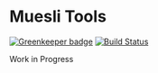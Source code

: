 # Muesli Tools

[![Greenkeeper badge](https://badges.greenkeeper.io/nimerritt/muesli-tools.svg)](https://greenkeeper.io/)
[![Build Status](https://travis-ci.org/nimerritt/muesli-tools.svg?branch=master)](https://travis-ci.org/nimerritt/muesli-tools)

Work in Progress
